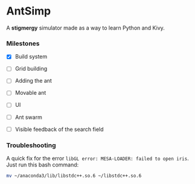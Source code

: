 # AntSimp

A __stigmergy__ simulator made as a way to learn Python and Kivy.

### Milestones

- [x] Build system
- [ ] Grid building
- [ ] Adding the ant
- [ ] Movable ant
- [ ] UI
- [ ] Ant swarm
- [ ] Visible feedback of the search field  


### Troubleshooting
A quick fix for the error `libGL error: MESA-LOADER: failed to open iris`. Just run this bash command:
```bash
mv ~/anaconda3/lib/libstdc++.so.6 ~/libstdc++.so.6
```